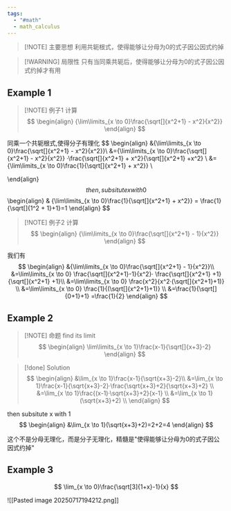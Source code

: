 ```yaml
---
tags:
  - "#math"
  - math_calculus
---
```


> [!NOTE] 主要思想
> 利用共轭根式，使得能够让分母为0的式子因公因式约掉


> [!WARNING] 局限性
> 只有当同乘共轭后，使得能够让分母为0的式子因公因式约掉才有用

## Example 1

> [!NOTE] 例子1
> 计算
> $$
> \begin{align}
> {\lim\limits_{x \to 0}\frac{\sqrt[]{x^2+1} - x^2}{x^2}}
> \end{align}
> $$

同乘一个共轭根式,使得分子有理化
 $$
 \begin{align}
&{\lim\limits_{x \to 0}\frac{\sqrt[]{x^2+1} - x^2}{x^2}}\\
&={\lim\limits_{x \to 0}\frac{\sqrt[]{x^2+1} - x^2}{x^2}} ·\frac{\sqrt[]{x^2+1} + x^2}{\sqrt[]{x^2+1} +x^2} \\
&={\lim\limits_{x \to 0}\frac{1}{\sqrt[]{x^2+1} + x^2}} \\
 
 \end{align}
 $$
 then, subsitute x with 0
 $$
 \begin{align}
& {\lim\limits_{x \to 0}\frac{1}{\sqrt[]{x^2+1} + x^2}} = \frac{1}{\sqrt[]{1^2 + 1}+1}=1
 \end{align}
 $$

> [!NOTE] 例子2
> 计算
> $$
> \begin{align}
> {\lim\limits_{x \to 0}\frac{\sqrt[]{x^2+1} - 1}{x^2}}
> \end{align}
> $$

我们有
$$
\begin{align}
&{\lim\limits_{x \to 0}\frac{\sqrt[]{x^2+1} - 1}{x^2}}\\
&=\lim\limits_{x \to 0} \frac{\sqrt[]{x^2+1}-1}{x^2}· \frac{\sqrt[]{x^2+1} +1}{\sqrt[]{x^2+1} +1}\\
&=\lim\limits_{x \to 0} \frac{x^2}{x^2·(\sqrt[]{x^2+1}+1)} \\ 
&=\lim\limits_{x \to 0} \frac{1}{(\sqrt[]{x^2+1}+1)} \\
&=\frac{1}{\sqrt[]{0+1}+1} =\frac{1}{2}
 \end{align}
$$

## Example 2

> [!NOTE] 命题
> find its limit
> $$
> \begin{align}
> \lim\limits_{x \to 1}\frac{x-1}{\sqrt[]{x+3}-2}
> \end{align}
> $$


> [!done] Solution
> $$
\begin{align}
&\lim_{x \to 1}\frac{x-1}{\sqrt{x+3}-2}\\
&=\lim_{x \to 1}\frac{x-1}{\sqrt{x+3}-2}·\frac{\sqrt{x+3}+2}{\sqrt{x+3}+2} \\
&=\lim_{x \to 1}\frac{(x-1)·\sqrt{x+3}+2}{x-1} \\
&=\lim_{x \to 1}(\sqrt{x+3}+2) \\
\end{align}
$$

then subsitute x with 1
$$
\begin{align}
&\lim_{x \to 1}(\sqrt{x+3}+2)=2+2=4
\end{align}
$$

这个不是分母无理化，而是分子无理化，精髓是"使得能够让分母为0的式子因公因式约掉"


## Example 3

$$
\lim_{x \to 0}\frac{\sqrt[3]{1+x}-1}{x}
$$

![[Pasted image 20250717194212.png]]
